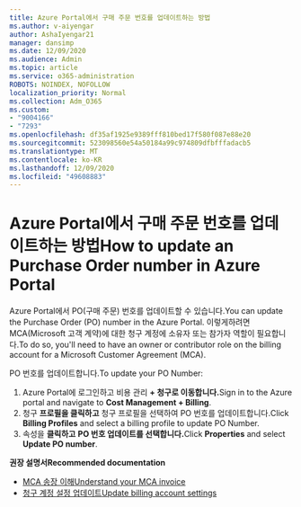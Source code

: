 ```yaml
---
title: Azure Portal에서 구매 주문 번호를 업데이트하는 방법
ms.author: v-aiyengar
author: AshaIyengar21
manager: dansimp
ms.date: 12/09/2020
ms.audience: Admin
ms.topic: article
ms.service: o365-administration
ROBOTS: NOINDEX, NOFOLLOW
localization_priority: Normal
ms.collection: Adm_O365
ms.custom:
- "9004166"
- "7293"
ms.openlocfilehash: df35af1925e9389fff810bed17f580f087e88e20
ms.sourcegitcommit: 523098560e54a50184a99c974809dfbfffadacb5
ms.translationtype: MT
ms.contentlocale: ko-KR
ms.lasthandoff: 12/09/2020
ms.locfileid: "49608883"
---
```

# <a name="how-to-update-an-purchase-order-number-in-azure-portal"></a><span data-ttu-id="73cc1-102">Azure Portal에서 구매 주문 번호를 업데이트하는 방법</span><span class="sxs-lookup"><span data-stu-id="73cc1-102">How to update an Purchase Order number in Azure Portal</span></span>

<span data-ttu-id="73cc1-103">Azure Portal에서 PO(구매 주문) 번호를 업데이트할 수 있습니다.</span><span class="sxs-lookup"><span data-stu-id="73cc1-103">You can update the Purchase Order (PO) number in the Azure Portal.</span></span> <span data-ttu-id="73cc1-104">이렇게하려면 MCA(Microsoft 고객 계약)에 대한 청구 계정에 소유자 또는 참가자 역할이 필요합니다.</span><span class="sxs-lookup"><span data-stu-id="73cc1-104">To do so, you'll need to have an owner or contributor role on the billing account for a Microsoft Customer Agreement (MCA).</span></span> 

<span data-ttu-id="73cc1-105">PO 번호를 업데이트합니다.</span><span class="sxs-lookup"><span data-stu-id="73cc1-105">To update your PO Number:</span></span>
1. <span data-ttu-id="73cc1-106">Azure Portal에 로그인하고 비용 관리 **+ 청구로 이동합니다.**</span><span class="sxs-lookup"><span data-stu-id="73cc1-106">Sign in to the Azure portal and navigate to **Cost Management + Billing**.</span></span>
1. <span data-ttu-id="73cc1-107">청구 **프로필을 클릭하고** 청구 프로필을 선택하여 PO 번호를 업데이트합니다.</span><span class="sxs-lookup"><span data-stu-id="73cc1-107">Click **Billing Profiles** and select a billing profile to update PO Number.</span></span>
1. <span data-ttu-id="73cc1-108">속성을 **클릭하고** **PO 번호 업데이트를 선택합니다.**</span><span class="sxs-lookup"><span data-stu-id="73cc1-108">Click **Properties** and select **Update PO number**.</span></span> 

<span data-ttu-id="73cc1-109">**권장 설명서**</span><span class="sxs-lookup"><span data-stu-id="73cc1-109">**Recommended documentation**</span></span>

- [<span data-ttu-id="73cc1-110">MCA 송장 이해</span><span class="sxs-lookup"><span data-stu-id="73cc1-110">Understand your MCA invoice</span></span>](https://docs.microsoft.com/azure/cost-management-billing/understand/mca-understand-your-invoice)
- [<span data-ttu-id="73cc1-111">청구 계정 설정 업데이트</span><span class="sxs-lookup"><span data-stu-id="73cc1-111">Update billing account settings</span></span>](https://docs.microsoft.com/microsoft-store/update-microsoft-store-for-business-account-settings)  
